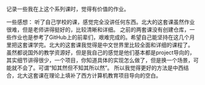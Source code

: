 记录一些我在上这个系列课时，觉得有价值的作业。

一些感想：
听了自己学校的课，感觉完全没讲任何东西。北大的这套课虽然作业很难，但是老师讲得挺好的，比较清晰和详细。
之前的两套课没有创建仓库，一些作业也是参考了GitHub上的前辈们，艰难完成的。希望自己能坚持在这几个月里把这套课学完。北大的这套课我觉得是中文世界里比较全面和详细的课程了。
虽然都说国外的教学资源好，但是我自己的感觉是他们基本都是project导向的，其实细节讲得很少，一个项目，你知道具体的实现怎么做了，但是换一个场景，可能就不会了。可谓“知其然但不知其所以然”。
所以我觉得更好的方法是中西结合，北大这套课在理论上填补了西方计算机教育项目导向的空白。

